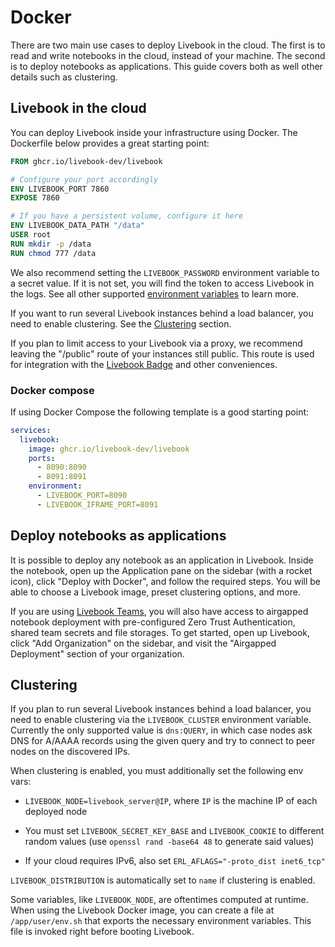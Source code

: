 # Docker

There are two main use cases to deploy Livebook in the cloud. The first is to read and write notebooks in the cloud, instead of your machine. The second is to deploy notebooks as applications. This guide covers both as well other details such as clustering.

## Livebook in the cloud

You can deploy Livebook inside your infrastructure using Docker. The Dockerfile below provides a great starting point:

```dockerfile
FROM ghcr.io/livebook-dev/livebook

# Configure your port accordingly
ENV LIVEBOOK_PORT 7860
EXPOSE 7860

# If you have a persistent volume, configure it here
ENV LIVEBOOK_DATA_PATH "/data"
USER root
RUN mkdir -p /data
RUN chmod 777 /data
```

We also recommend setting the `LIVEBOOK_PASSWORD` environment variable to a secret value. If it is not set, you will find the token to access Livebook in the logs. See all other supported [environment variables](../../README.md#environment-variables) to learn more.

If you want to run several Livebook instances behind a load balancer, you need to enable clustering. See the [Clustering](#clustering) section.

If you plan to limit access to your Livebook via a proxy, we recommend leaving the "/public" route of your instances still public. This route is used for integration with the [Livebook Badge](https://livebook.dev/badge/) and other conveniences.

### Docker compose

If using Docker Compose the following template is a good starting point:

```yml
services:
  livebook:
    image: ghcr.io/livebook-dev/livebook
    ports:
      - 8090:8090
      - 8091:8091
    environment:
      - LIVEBOOK_PORT=8090
      - LIVEBOOK_IFRAME_PORT=8091
```

## Deploy notebooks as applications

It is possible to deploy any notebook as an application in Livebook. Inside the notebook, open up the Application pane on the sidebar (with a rocket icon), click "Deploy with Docker", and follow the required steps. You will be able to choose a Livebook image, preset clustering options, and more.

If you are using [Livebook Teams](https://livebook.dev/teams/), you will also have access to airgapped notebook deployment with pre-configured Zero Trust Authentication, shared team secrets and file storages. To get started, open up Livebook, click "Add Organization" on the sidebar, and visit the "Airgapped Deployment" section of your organization.

## Clustering

If you plan to run several Livebook instances behind a load balancer, you need to enable clustering via the `LIVEBOOK_CLUSTER` environment variable. Currently the only supported value is `dns:QUERY`, in which case nodes ask DNS for A/AAAA records using the given query and try to connect to peer nodes on the discovered IPs.

When clustering is enabled, you must additionally set the following env vars:

  * `LIVEBOOK_NODE=livebook_server@IP`, where `IP` is the machine IP of each deployed node

  * You must set `LIVEBOOK_SECRET_KEY_BASE` and `LIVEBOOK_COOKIE` to different random values (use `openssl rand -base64 48` to generate said values)

  * If your cloud requires IPv6, also set `ERL_AFLAGS="-proto_dist inet6_tcp"`

`LIVEBOOK_DISTRIBUTION` is automatically set to `name` if clustering is enabled.

Some variables, like `LIVEBOOK_NODE`, are oftentimes computed at runtime. When using the Livebook Docker image, you can create a file at `/app/user/env.sh` that exports the necessary environment variables. This file is invoked right before booting Livebook.
